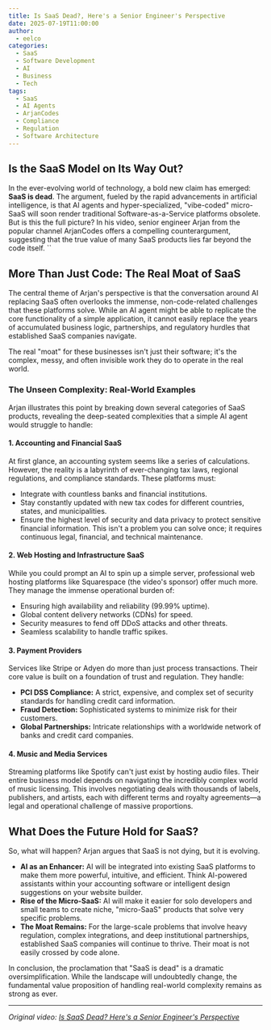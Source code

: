 ```yaml
---
title: Is SaaS Dead?, Here's a Senior Engineer's Perspective
date: 2025-07-19T11:00:00
author:
  - eelco
categories:
  - SaaS
  - Software Development
  - AI
  - Business
  - Tech
tags:
  - SaaS
  - AI Agents
  - ArjanCodes
  - Compliance
  - Regulation
  - Software Architecture
---
```


## Is the SaaS Model on Its Way Out?

In the ever-evolving world of technology, a bold new claim has emerged: **SaaS is dead**. The argument, fueled by the rapid advancements in artificial intelligence, is that AI agents and hyper-specialized, "vibe-coded" micro-SaaS will soon render traditional Software-as-a-Service platforms obsolete. But is this the full picture? In his video, senior engineer Arjan from the popular channel ArjanCodes offers a compelling counterargument, suggesting that the true value of many SaaS products lies far beyond the code itself.
``

## More Than Just Code: The Real Moat of SaaS

The central theme of Arjan's perspective is that the conversation around AI replacing SaaS often overlooks the immense, non-code-related challenges that these platforms solve. While an AI agent might be able to replicate the core functionality of a simple application, it cannot easily replace the years of accumulated business logic, partnerships, and regulatory hurdles that established SaaS companies navigate.

The real "moat" for these businesses isn't just their software; it's the complex, messy, and often invisible work they do to operate in the real world.

### The Unseen Complexity: Real-World Examples

Arjan illustrates this point by breaking down several categories of SaaS products, revealing the deep-seated complexities that a simple AI agent would struggle to handle:

#### 1. Accounting and Financial SaaS

At first glance, an accounting system seems like a series of calculations. However, the reality is a labyrinth of ever-changing tax laws, regional regulations, and compliance standards. These platforms must:
*   Integrate with countless banks and financial institutions.
*   Stay constantly updated with new tax codes for different countries, states, and municipalities.
*   Ensure the highest level of security and data privacy to protect sensitive financial information.
This isn't a problem you can solve once; it requires continuous legal, financial, and technical maintenance.

#### 2. Web Hosting and Infrastructure SaaS

While you could prompt an AI to spin up a simple server, professional web hosting platforms like Squarespace (the video's sponsor) offer much more. They manage the immense operational burden of:
*   Ensuring high availability and reliability (99.99% uptime).
*   Global content delivery networks (CDNs) for speed.
*   Security measures to fend off DDoS attacks and other threats.
*   Seamless scalability to handle traffic spikes.

#### 3. Payment Providers

Services like Stripe or Adyen do more than just process transactions. Their core value is built on a foundation of trust and regulation. They handle:
*   **PCI DSS Compliance:** A strict, expensive, and complex set of security standards for handling credit card information.
*   **Fraud Detection:** Sophisticated systems to minimize risk for their customers.
*   **Global Partnerships:** Intricate relationships with a worldwide network of banks and credit card companies.

#### 4. Music and Media Services

Streaming platforms like Spotify can't just exist by hosting audio files. Their entire business model depends on navigating the incredibly complex world of music licensing. This involves negotiating deals with thousands of labels, publishers, and artists, each with different terms and royalty agreements—a legal and operational challenge of massive proportions.

## What Does the Future Hold for SaaS?

So, what will happen? Arjan argues that SaaS is not dying, but it is evolving.
*   **AI as an Enhancer:** AI will be integrated into existing SaaS platforms to make them more powerful, intuitive, and efficient. Think AI-powered assistants within your accounting software or intelligent design suggestions on your website builder.
*   **Rise of the Micro-SaaS:** AI will make it easier for solo developers and small teams to create niche, "micro-SaaS" products that solve very specific problems.
*   **The Moat Remains:** For the large-scale problems that involve heavy regulation, complex integrations, and deep institutional partnerships, established SaaS companies will continue to thrive. Their moat is not easily crossed by code alone.

In conclusion, the proclamation that "SaaS is dead" is a dramatic oversimplification. While the landscape will undoubtedly change, the fundamental value proposition of handling real-world complexity remains as strong as ever.

---
*Original video: [Is SaaS Dead? Here's a Senior Engineer's Perspective](https://www.youtube.com/watch?v=70uORDj3Lzc)*